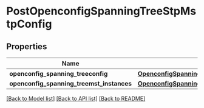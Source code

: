 # PostOpenconfigSpanningTreeStpMstpConfig

## Properties
Name | Type | Description | Notes
------------ | ------------- | ------------- | -------------
**openconfig_spanning_treeconfig** | [**OpenconfigSpanningTreeStpOpenconfigspanningtreestpMstpConfig**](OpenconfigSpanningTreeStpOpenconfigspanningtreestpMstpConfig.md) |  | [optional] 
**openconfig_spanning_treemst_instances** | [**OpenconfigSpanningTreeStpOpenconfigspanningtreestpMstpMstinstances**](OpenconfigSpanningTreeStpOpenconfigspanningtreestpMstpMstinstances.md) |  | [optional] 

[[Back to Model list]](../README.md#documentation-for-models) [[Back to API list]](../README.md#documentation-for-api-endpoints) [[Back to README]](../README.md)


